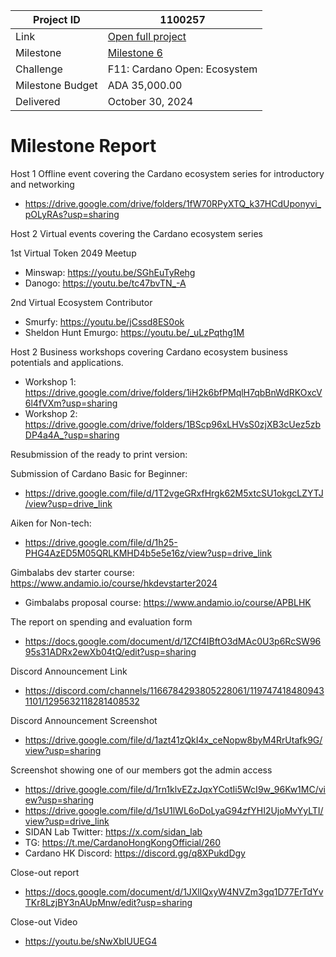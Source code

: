 |Project ID|1100257|
|-----------|-------------|
|Link|[Open full project](https://projectcatalyst.io/funds/11/cardano-open-ecosystem/sidan-or-waffle-hong-kong-cardano-community)|
|Milestone|[Milestone 6](https://milestones.projectcatalyst.io/projects/1100257/milestones/6)|
|Challenge|F11: Cardano Open: Ecosystem|
|Milestone Budget|ADA 35,000.00|
|Delivered|October 30, 2024|

# Milestone Report

Host 1 Offline event covering the Cardano ecosystem series for introductory and networking
- https://drive.google.com/drive/folders/1fW70RPyXTQ_k37HCdUponyvi_pOLyRAs?usp=sharing

Host 2 Virtual events covering the Cardano ecosystem series

﻿1st Virtual Token 2049 Meetup

- Minswap: https://youtu.be/SGhEuTyRehg
- Danogo: https://youtu.be/tc47bvTN_-A

2nd Virtual Ecosystem Contributor
- Smurfy: https://youtu.be/jCssd8ES0ok
- Sheldon Hunt Emurgo: https://youtu.be/_uLzPqthg1M

Host 2 Business workshops covering Cardano ecosystem business potentials and applications.
- Workshop 1: https://drive.google.com/drive/folders/1iH2k6bfPMqlH7qbBnWdRKOxcV6l4fVXm?usp=sharing
- Workshop 2: https://drive.google.com/drive/folders/1BScp96xLHVsS0zjXB3cUez5zbDP4a4A_?usp=sharing

Resubmission of the ready to print version:

Submission of Cardano Basic for Beginner:
- https://drive.google.com/file/d/1T2vgeGRxfHrgk62M5xtcSU1okgcLZYTJ/view?usp=drive_link

Aiken for Non-tech:
- https://drive.google.com/file/d/1h25-PHG4AzED5M05QRLKMHD4b5e5e16z/view?usp=drive_link

Gimbalabs dev starter course: https://www.andamio.io/course/hkdevstarter2024
- Gimbalabs proposal course: https://www.andamio.io/course/APBLHK

The report on spending and evaluation form
- https://docs.google.com/document/d/1ZCf4IBftO3dMAc0U3p6RcSW9695s31ADRx2ewXb04tQ/edit?usp=sharing

Discord Announcement Link
- https://discord.com/channels/1166784293805228061/1197474184809431101/1295632118281408532

Discord Announcement Screenshot
- https://drive.google.com/file/d/1azt41zQkI4x_ceNopw8byM4RrUtafk9G/view?usp=sharing

Screenshot showing one of our members got the admin access
- https://drive.google.com/file/d/1rn1klvEZzJqxYCotIi5WcI9w_96Kw1MC/view?usp=sharing
- https://drive.google.com/file/d/1sU1lWL6oDoLyaG94zfYHI2UjoMvYyLTI/view?usp=drive_link
- SIDAN Lab Twitter: https://x.com/sidan_lab
- TG: https://t.me/CardanoHongKongOfficial/260
- Cardano HK Discord: https://discord.gg/q8XPukdDgy

Close-out report
- https://docs.google.com/document/d/1JXllQxyW4NVZm3gq1D77ErTdYvTKr8LzjBY3nAUpMnw/edit?usp=sharing

Close-out Video
- https://youtu.be/sNwXbIUUEG4
